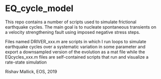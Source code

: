 # EQ_cycle_model
This repo contains a number of scripts used to simulate frictional earthquake cycles.
The main goal is to nucleate spontaneous transients on a velocity strengthening fault using imposed negative stress steps.

Files named DRIVER_xxx.m are scripts in which I run loops to simulate earthquake cycles over a systematic variation in some parameter and export a downsampled version of the evolution as a mat file
while the EQcycles_xxx.m files are self-contained scripts that run and visualize a rate-state simulation

Rishav Mallick, EOS, 2019
